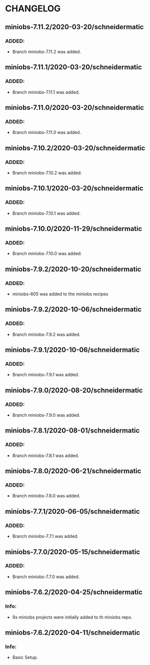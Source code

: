 # CHANGELOG

## miniobs-7.11.2/2020-03-20/schneidermatic

### ADDED:
- Branch miniobs-7.11.2 was added.

## miniobs-7.11.1/2020-03-20/schneidermatic

### ADDED:
- Branch miniobs-7.11.1 was added.

## miniobs-7.11.0/2020-03-20/schneidermatic

### ADDED:
- Branch miniobs-7.11.0 was added.

## miniobs-7.10.2/2020-03-20/schneidermatic

### ADDED:
- Branch miniobs-7.10.2 was added.

## miniobs-7.10.1/2020-03-20/schneidermatic

### ADDED:
- Branch miniobs-7.10.1 was added.

## miniobs-7.10.0/2020-11-29/schneidermatic

### ADDED:
- Branch miniobs-7.10.0 was added.

## miniobs-7.9.2/2020-10-20/schneidermatic

### ADDED:
- miniobs-605 was added to the miniobs recipes

## miniobs-7.9.2/2020-10-06/schneidermatic

### ADDED:
- Branch miniobs-7.9.2 was added.

## miniobs-7.9.1/2020-10-06/schneidermatic

### ADDED:
- Branch miniobs-7.9.1 was added.

## miniobs-7.9.0/2020-08-20/schneidermatic

### ADDED:
- Branch miniobs-7.9.0 was added.

## miniobs-7.8.1/2020-08-01/schneidermatic

### ADDED:
- Branch miniobs-7.8.1 was added.

## miniobs-7.8.0/2020-06-21/schneidermatic

### ADDED:
- Branch miniobs-7.8.0 was added.

## miniobs-7.7.1/2020-06-05/schneidermatic

### ADDED:
- Branch miniobs-7.7.1 was added.

## miniobs-7.7.0/2020-05-15/schneidermatic

### ADDED:
- Branch miniobs-7.7.0 was added.

## miniobs-7.6.2/2020-04-25/schneidermatic

### Info:
- 9x miniobs projects were initially added to th miniobs repo.

## miniobs-7.6.2/2020-04-11/schneidermatic

### Info:
- Basic Setup.
